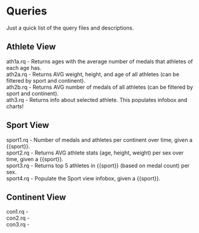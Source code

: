 # Queries

Just a quick list of the query files and descriptions.

## Athlete View

ath1a.rq - Returns ages with the average number of medals that athletes of each age has.  
ath2a.rq - Returns AVG weight, height, and age of all athletes (can be filtered by sport and continent).  
ath2b.rq - Returns AVG number of medals of all athletes (can be filtered by sport and continent).  
ath3.rq - Returns info about selected athlete. This populates infobox and charts!  

## Sport View

sport1.rq - Number of medals and athletes per continent over time, given a {{sport}}.  
sport2.rq - Returns AVG athlete stats (age, height, weight) per sex over time, given a {{sport}}.  
sport3.rq - Returns top 5 athletes in {{sport}} (based on medal count) per sex.  
sport4.rq - Populate the Sport view infobox, given a {{sport}}.  

## Continent View

con1.rq -  
con2.rq -  
con3.rq - 